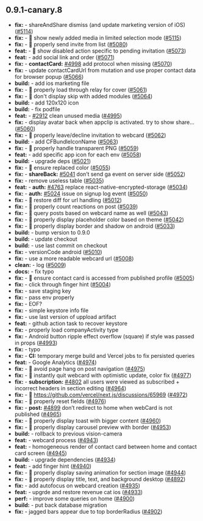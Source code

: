 ## 0.9.1-canary.8

* **fix:**  - shareAndShare dismiss (and update marketing version of iOS) ([#5114](https://github.com/AzzappApp/azzapp/pull/5114))
* **fix:**  - 🐛 show newly added media in limited selection mode ([#5115](https://github.com/AzzappApp/azzapp/pull/5115))
* **fix:**  - 🐛 properly send invite from list ([#5080](https://github.com/AzzappApp/azzapp/pull/5080))
* **feat:**  - 🎸 show disabled action specific to pending invitation ([#5073](https://github.com/AzzappApp/azzapp/pull/5073))
* **feat:**  - add social link and order ([#5071](https://github.com/AzzappApp/azzapp/pull/5071))
* **fix:**  - **contactCard:** [#4998](https://github.com/AzzappApp/azzapp/pull/4998) add protocol when missing ([#5070](https://github.com/AzzappApp/azzapp/pull/5070))
* **fix:**  - update contactCardUrl from mutation and use proper contact data for browser popup ([#5066](https://github.com/AzzappApp/azzapp/pull/5066))
* **build:**  - add ios marketing file
* **fix:**  - 🐛 properly load through relay for cover ([#5061](https://github.com/AzzappApp/azzapp/pull/5061))
* **fix:**  - 🐛 don't display skip with added modules ([#5064](https://github.com/AzzappApp/azzapp/pull/5064))
* **build:**  - add 120x120 icon
* **build:**  - fix podfile
* **feat:**  - [#2912](https://github.com/AzzappApp/azzapp/pull/2912) clean unused media ([#4995](https://github.com/AzzappApp/azzapp/pull/4995))
* **fix:**  - display avatar back when appclip is activated. try to show share… ([#5060](https://github.com/AzzappApp/azzapp/pull/5060))
* **fix:**  - 🐛 properly leave/decline invitation to webcard ([#5062](https://github.com/AzzappApp/azzapp/pull/5062))
* **build:**  - add CFBundleIconName ([#5063](https://github.com/AzzappApp/azzapp/pull/5063))
* **fix:**  - 🐛 properly handle transparent PNG ([#5059](https://github.com/AzzappApp/azzapp/pull/5059))
* **feat:**  - add specific app icon for each env ([#5058](https://github.com/AzzappApp/azzapp/pull/5058))
* **build:**  - upgrade deps ([#5021](https://github.com/AzzappApp/azzapp/pull/5021))
* **fix:**  - 🐛 ensure replaced color ([#5055](https://github.com/AzzappApp/azzapp/pull/5055))
* **fix:**  - **shareBack:** [#5041](https://github.com/AzzappApp/azzapp/pull/5041) don’t send ga event on server side ([#5052](https://github.com/AzzappApp/azzapp/pull/5052))
* **fix:**  - remove useless table ([#5035](https://github.com/AzzappApp/azzapp/pull/5035))
* **feat:**  - **auth:** [#4763](https://github.com/AzzappApp/azzapp/pull/4763) replace react-native-encrypted-storage ([#5034](https://github.com/AzzappApp/azzapp/pull/5034))
* **fix:**  - **auth:** [#5024](https://github.com/AzzappApp/azzapp/pull/5024) issue on signup log event ([#5050](https://github.com/AzzappApp/azzapp/pull/5050))
* **fix:**  - 🐛 restore diff for url handling ([#5012](https://github.com/AzzappApp/azzapp/pull/5012))
* **fix:**  - 🐛 properly count reactions on post ([#5039](https://github.com/AzzappApp/azzapp/pull/5039))
* **fix:**  - 🐛 query posts based on webcard name as well ([#5043](https://github.com/AzzappApp/azzapp/pull/5043))
* **fix:**  - 🐛 properly display placeholder color based on theme ([#5042](https://github.com/AzzappApp/azzapp/pull/5042))
* **fix:**  - 🐛 properly display border and shadow on android ([#5033](https://github.com/AzzappApp/azzapp/pull/5033))
* **build:**  - bump version to 0.9.0
* **build:**  - update checkout
* **build:**  - use last commit on checkout
* **fix:**  - versionCode android ([#5010](https://github.com/AzzappApp/azzapp/pull/5010))
* **fix:**  - use a more readable webcard url ([#5008](https://github.com/AzzappApp/azzapp/pull/5008))
* **clean:**  - log ([#5009](https://github.com/AzzappApp/azzapp/pull/5009))
* **docs:**  - fix typo
* **fix:**  - 🐛 ensure contact card is accessed from published profile ([#5005](https://github.com/AzzappApp/azzapp/pull/5005))
* **fix:**  - click through finger hint ([#5004](https://github.com/AzzappApp/azzapp/pull/5004))
* **fix:**  - save staging key
* **fix:**  - pass env properly
* **fix:**  - EOF?
* **fix:**  - simple keystore info file
* **fix:**  - use last version of uppload artifact
* **feat:**  - github action task to recover keystore
* **fix:**  - properly load companyActivity type
* **fix:**  - Android button ripple effect  overflow (square) if style was passed in props ([#4993](https://github.com/AzzappApp/azzapp/pull/4993))
* **fix:**  - typo
* **fix:**  - **CI:** temporary merge build and Vercel jobs to fix persisted queries
* **feat:**  - Google Analytics ([#4974](https://github.com/AzzappApp/azzapp/pull/4974))
* **fix:**  - 🐛 avoid page hang on post navigation ([#4975](https://github.com/AzzappApp/azzapp/pull/4975))
* **fix:**  - 🐛 instantly quit webcard with optimistic update, color fix ([#4977](https://github.com/AzzappApp/azzapp/pull/4977))
* **fix:**  - **subscription:** [#4802](https://github.com/AzzappApp/azzapp/pull/4802) all users were viewed as subscribed + incorrect headers in section editing ([#4964](https://github.com/AzzappApp/azzapp/pull/4964))
* **fix:**  - 🐛 https://github.com/vercel/next.js/discussions/65969 ([#4972](https://github.com/AzzappApp/azzapp/pull/4972))
* **fix:**  - 🐛 properly reset fields ([#4976](https://github.com/AzzappApp/azzapp/pull/4976))
* **fix:**  - **post:** [#4899](https://github.com/AzzappApp/azzapp/pull/4899) don’t redirect to home when webCard is not published ([#4965](https://github.com/AzzappApp/azzapp/pull/4965))
* **fix:**  - 🐛 properly display toast with bigger content ([#4960](https://github.com/AzzappApp/azzapp/pull/4960))
* **fix:**  - 🐛 properly display carousel preview with border ([#4953](https://github.com/AzzappApp/azzapp/pull/4953))
* **build:**  - rollback to previous vision-camera
* **feat:**  - webcard process ([#4943](https://github.com/AzzappApp/azzapp/pull/4943))
* **feat:**  - homogeneous render of contact card between home and contact card screen ([#4945](https://github.com/AzzappApp/azzapp/pull/4945))
* **build:**  - upgrade dependencies ([#4934](https://github.com/AzzappApp/azzapp/pull/4934))
* **feat:**  - add finger hint ([#4940](https://github.com/AzzappApp/azzapp/pull/4940))
* **fix:**  - 🐛 properly display saving animation for section image ([#4944](https://github.com/AzzappApp/azzapp/pull/4944))
* **fix:**  - 🐛 properly display title, text, and background desktop ([#4892](https://github.com/AzzappApp/azzapp/pull/4892))
* **fix:**  - add autofocus on webcard creation ([#4935](https://github.com/AzzappApp/azzapp/pull/4935))
* **feat:**  - upgrde and restore revenue cat ios ([#4933](https://github.com/AzzappApp/azzapp/pull/4933))
* **perf:**  - improve some queries on home ([#4900](https://github.com/AzzappApp/azzapp/pull/4900))
* **build:**  - put back database migration
* **fix:**  -  jagged bars appear due to top borderRadius ([#4902](https://github.com/AzzappApp/azzapp/pull/4902))